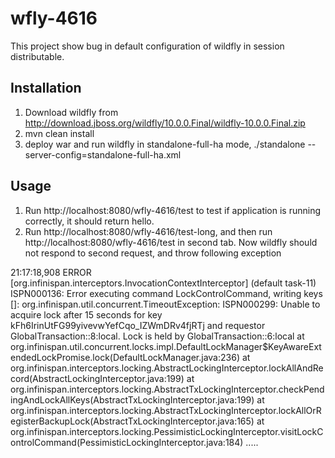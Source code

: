 # wfly-4616
This project show bug in default configuration of wildfly in session distributable.


## Installation
1. Download wildfly from http://download.jboss.org/wildfly/10.0.0.Final/wildfly-10.0.0.Final.zip
2. mvn clean install
3. deploy war and run wildfly in standalone-full-ha mode,
./standalone --server-config=standalone-full-ha.xml

## Usage

1. Run http://localhost:8080/wfly-4616/test to test if application is running correctly, it should return hello.
2. Run http://localhost:8080/wfly-4616/test-long, and then run http://localhost:8080/wfly-4616/test in second tab. Now wildfly should not respond to second request, and throw following exception

21:17:18,908 ERROR [org.infinispan.interceptors.InvocationContextInterceptor] (default task-11) ISPN000136: Error executing command LockControlCommand, writing keys []: org.infinispan.util.concurrent.TimeoutException: ISPN000299: Unable to acquire lock after 15 seconds for key kFh6IrinUtFG99yivevwYefCqo_IZWmDRv4fjRTj and requestor GlobalTransaction:<prezess-macbook-air>:8:local. Lock is held by GlobalTransaction:<prezess-macbook-air>:6:local
	at org.infinispan.util.concurrent.locks.impl.DefaultLockManager$KeyAwareExtendedLockPromise.lock(DefaultLockManager.java:236)
	at org.infinispan.interceptors.locking.AbstractLockingInterceptor.lockAllAndRecord(AbstractLockingInterceptor.java:199)
	at org.infinispan.interceptors.locking.AbstractTxLockingInterceptor.checkPendingAndLockAllKeys(AbstractTxLockingInterceptor.java:199)
	at org.infinispan.interceptors.locking.AbstractTxLockingInterceptor.lockAllOrRegisterBackupLock(AbstractTxLockingInterceptor.java:165)
	at org.infinispan.interceptors.locking.PessimisticLockingInterceptor.visitLockControlCommand(PessimisticLockingInterceptor.java:184)
.....
